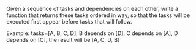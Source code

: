 
Given a sequence of tasks and dependencies on each other, write a function that returns these tasks ordered in way, so
that the tasks will be executed first appear before tasks that will follow.

Example: tasks=[A, B, C, D], B depends on [D], C depends on [A], D depends on [C],
the result will be [A, C, D, B]
